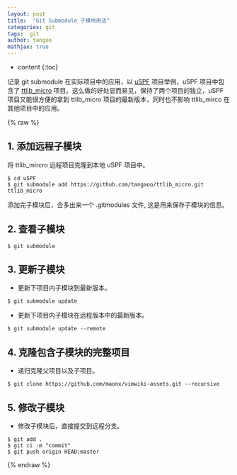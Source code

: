 ```yaml
---
layout: post
title:  "Git Submodule 子模块用法"
categories: git
tags:  git
author: tangoo
mathjax: true
---
```



* content
{:toc}

记录 git submodule 在实际项目中的应用，以 [uSPF](https://github.com/tangaoo/uSPF) 项目举例，uSPF 项目中包含了 [ttlib_micro](https://github.com/tangaoo/ttlib_micro) 项目。这么做的好处显而易见，保持了两个项目的独立，uSPF 项目又能很方便的拿到 ttlib_micro 项目的最新版本，同时也不影响 ttlib_mirco 在其他项目中的应用。






{% raw %}

## 1. 添加远程子模块

将 ttlib_mircro 远程项目克隆到本地 uSPF 项目中。
```console
$ cd uSPF
$ git submodule add https://github.com/tangaoo/ttlib_micro.git ttlib_micro
```
添加完子模块后，会多出来一个 .gitmodules 文件, 这是用来保存子模块的信息。

## 2. 查看子模块

```console
$ git submodule
```

## 3. 更新子模块

* 更新下项目内子模块到最新版本。
```console
$ git submodule update
```

* 更新下项目内子模块在远程版本中的最新版本。
```console
$ git submodule update --remote
```

## 4. 克隆包含子模块的完整项目

* 递归克隆父项目以及子项目。
```console
$ git clone https://github.com/maonx/vimwiki-assets.git --recursive 
```

## 5. 修改子模块

* 修改子模块后，直接提交到远程分支。
```console
$ git add .
$ git ci -m "commit"
$ git push origin HEAD:master
```

{% endraw %}